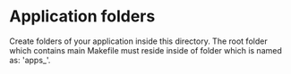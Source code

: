 
Application folders
===================

Create folders of your application inside this directory. The root folder which
contains main Makefile must reside inside of folder which is named as:
  'apps_'.


